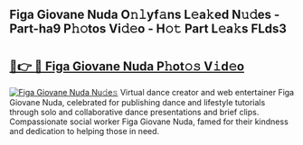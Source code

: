 ## Figa Giovane Nuda O𝚗𝚕yf𝚊ns L𝚎a𝚔ed N𝚞𝚍es - Part-ha9 P𝚑𝚘tos Vi𝚍𝚎o - H𝚘𝚝 Part L𝚎a𝚔s FLds3

# <h2><a href="http://kf0c654.oniu.top/?m=Figa+Giovane+Nuda">🔗👉 🔴 Figa Giovane Nuda P𝚑ot𝚘𝚜 V𝚒d𝚎o</a></h2>

[![Figa Giovane Nuda Nu𝚍e𝚜](https://i.imgur.com/0qMVB7G.gif)](http://kf0c654.oniu.top/?m=Figa+Giovane+Nuda)
Virtual dance creator and web entertainer Figa Giovane Nuda, celebrated for publishing dance and lifestyle tutorials through solo and collaborative dance presentations and brief clips. Compassionate social worker Figa Giovane Nuda, famed for their kindness and dedication to helping those in need.  
